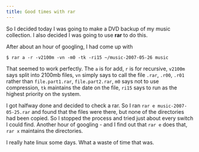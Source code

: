 ```yaml
---
title: Good times with rar
---
```


So I decided today I was going to make a DVD backup of my music collection.
I also decided I was going to use **rar** to do this.

After about an hour of googling, I had come up with

    $ rar a -r -v2100m -vn -m0 -tk -ri15 ~/music-2007-05-26 music

That seemed to work perfectly.  The `a` is for add, `r` is for recursive,
`v2100m` says split into 2100mb files, `vn` simply says to call the file
`.rar`, `.r00`, `.r01` rather than `file.part1.rar`, `file.part2.rar`,
`m0` says not to use compression, `tk` maintains the date on the file,
`ri15` says to run as the highest priority on the system.

I got halfway done and decided to check a rar. So I ran `rar e
music-2007-05-25.rar` and found that the files were there, but none of the
directories had been copied. So I stopped the process and tried just about
every switch I could find. Another hour of googling - and I find out that
`rar e` does that, `rar x` maintains the directories.

I really hate linux some days.  What a waste of time that was.
